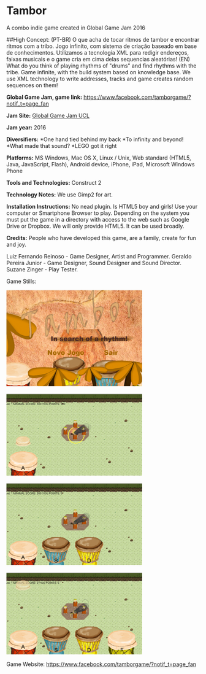 # Tambor
A combo indie game created in Global Game Jam 2016

##High Concept:
(PT-BR) O que acha de tocar ritmos de tambor e encontrar ritmos com a tribo. Jogo infinito, com sistema de criação baseado em base de conhecimentos. Utilizamos a tecnologia XML para redigir endereços, faixas musicais e o game cria em cima delas sequencias aleatórias! 
(EN) What do you think of playing rhythms of "drums" and find rhythms with the tribe. Game infinite, with the build system based on knowledge base. We use XML technology to write addresses, tracks and game creates random sequences on them!

**Global Game Jam, game link:** https://www.facebook.com/tamborgame/?notif_t=page_fan

**Jam Site:** [Global Game Jam UCL](https://globalgamejam.org/2016/jam-sites/global-game-jam-ucl)

**Jam year:** 2016

**Diversifiers:** 
*One hand tied behind my back
*To infinity and beyond!
*What made that sound?
*LEGO got it right

**Platforms:** 
MS Windows, Mac OS X, Linux / Unix, Web standard (HTML5, Java, JavaScript, Flash), Android device, iPhone, iPad, Microsoft Windows Phone

**Tools and Technologies:** 
Construct 2

**Technology Notes:** 
We use Gimp2 for art.

**Installation Instructions:** 
No nead plugin. Is HTML5 boy and girls!
Use your computer or Smartphone Browser to play.
Depending on the system you must put the game in a directory with access to the web such as Google Drive or Dropbox.
We will only provide HTML5. It can be used broadly.

**Credits:** 
People who have developed this game, are a family, create for fun and joy.

Luiz Fernando Reinoso - Game Designer, Artist and Programmer.
Geraldo Pereira Junior - Game Designer, Sound Designer and Sound Director.
Suzane Zinger - Play Tester.

Game Stills:

![Game title](/press/feature_game.png)

![Game feature 1](/press/feature_game2.png)

![Game feature 2](/press/feature_game4.png)

![Game feature 3](/press/feature_game5.png)

Game Website: 
https://www.facebook.com/tamborgame/?notif_t=page_fan
